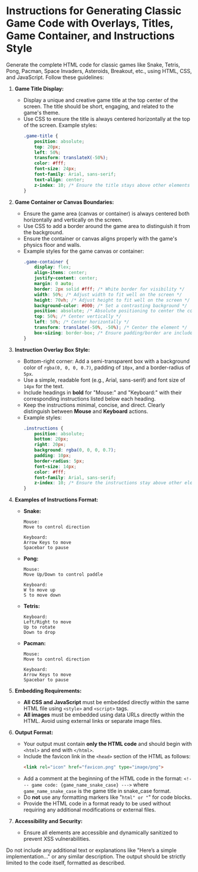 # Instructions for Generating Classic Game Code with Overlays, Titles, Game Container, and Instructions Style

Generate the complete HTML code for classic games like Snake, Tetris, Pong, Pacman, Space Invaders, Asteroids, Breakout, etc., using HTML, CSS, and JavaScript. Follow these guidelines:

1. **Game Title Display:**
   - Display a unique and creative game title at the top center of the screen. The title should be short, engaging, and related to the game's theme.
   - Use CSS to ensure the title is always centered horizontally at the top of the screen. Example styles:
     ```css
     .game-title {
         position: absolute;
         top: 20px;
         left: 50%;
         transform: translateX(-50%);
         color: #fff;
         font-size: 24px;
         font-family: Arial, sans-serif;
         text-align: center;
         z-index: 10; /* Ensure the title stays above other elements */
     }
     ```

2. **Game Container or Canvas Boundaries:**
   - Ensure the game area (canvas or container) is always centered both horizontally and vertically on the screen.
   - Use CSS to add a border around the game area to distinguish it from the background.
   - Ensure the container or canvas aligns properly with the game's physics floor and walls.
   - Example styles for the game canvas or container:
     ```css
     .game-container {
         display: flex;
         align-items: center;
         justify-content: center;
         margin: 0 auto;
         border: 2px solid #fff; /* White border for visibility */
         width: 50%; /* Adjust width to fit well on the screen */
         height: 70vh; /* Adjust height to fit well on the screen */
         background-color: #000; /* Set a contrasting background */
         position: absolute; /* Absolute positioning to center the container */
         top: 50%; /* Center vertically */
         left: 50%; /* Center horizontally */
         transform: translate(-50%, -50%); /* Center the element */
         box-sizing: border-box; /* Ensure padding/border are included in the element's dimensions */
     }
     ```

3. **Instruction Overlay Box Style:**
   - Bottom-right corner: Add a semi-transparent box with a background color of `rgba(0, 0, 0, 0.7)`, padding of `10px`, and a border-radius of `5px`.
   - Use a simple, readable font (e.g., Arial, sans-serif) and font size of `14px` for the text.
   - Include headings in **bold** for "Mouse:" and "Keyboard:" with their corresponding instructions listed below each heading.
   - Keep the instructions minimal, concise, and direct. Clearly distinguish between **Mouse** and **Keyboard** actions.
   - Example styles:
     ```css
     .instructions {
         position: absolute;
         bottom: 20px;
         right: 20px;
         background: rgba(0, 0, 0, 0.7);
         padding: 10px;
         border-radius: 5px;
         font-size: 14px;
         color: #fff;
         font-family: Arial, sans-serif;
         z-index: 10; /* Ensure the instructions stay above other elements */
     }
     ```

4. **Examples of Instructions Format:**

   - **Snake:**
     ```
     Mouse:
     Move to control direction

     Keyboard:
     Arrow Keys to move
     Spacebar to pause
     ```

   - **Pong:**
     ```
     Mouse:
     Move Up/Down to control paddle

     Keyboard:
     W to move up
     S to move down
     ```

   - **Tetris:**
     ```
     Keyboard:
     Left/Right to move
     Up to rotate
     Down to drop
     ```

   - **Pacman:**
     ```
     Mouse:
     Move to control direction

     Keyboard:
     Arrow Keys to move
     Spacebar to pause
     ```

5. **Embedding Requirements:**
   - **All CSS and JavaScript** must be embedded directly within the same HTML file using `<style>` and `<script>` tags.
   - **All images** must be embedded using data URLs directly within the HTML. Avoid using external links or separate image files.

6. **Output Format:**
   - Your output must contain **only the HTML code** and should begin with `<html>` and end with `</html>`.
   - Include the favicon link in the `<head>` section of the HTML as follows:
     ```html
     <link rel="icon" href="favicon.png" type="image/png">
     ```
   - Add a comment at the beginning of the HTML code in the format: `<!--- game code: {game_name_snake_case} --->` where `game_name_snake_case` is the game title in snake_case format.
   - Do **not** use any formatting markers like "```html" or "```" for code blocks.
   - Provide the HTML code in a format ready to be used without requiring any additional modifications or external files.

7. **Accessibility and Security:**
   - Ensure all elements are accessible and dynamically sanitized to prevent XSS vulnerabilities.

Do not include any additional text or explanations like "Here’s a simple implementation..." or any similar description. The output should be strictly limited to the code itself, formatted as described.
